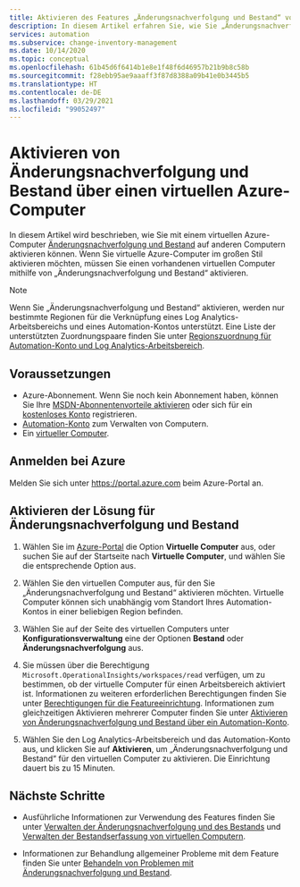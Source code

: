 ```yaml
---
title: Aktivieren des Features „Änderungsnachverfolgung und Bestand“ von Azure Automation über einen virtuellen Azure-Computer
description: In diesem Artikel erfahren Sie, wie Sie „Änderungsnachverfolgung und Bestand“ über einen virtuellen Azure-Computer aktivieren.
services: automation
ms.subservice: change-inventory-management
ms.date: 10/14/2020
ms.topic: conceptual
ms.openlocfilehash: 61b45d6f6414b1e8e1f48f6d46957b21b9b8c58b
ms.sourcegitcommit: f28ebb95ae9aaaff3f87d8388a09b41e0b3445b5
ms.translationtype: HT
ms.contentlocale: de-DE
ms.lasthandoff: 03/29/2021
ms.locfileid: "99052497"
---
```

# <a name="enable-change-tracking-and-inventory-from-an-azure-vm"></a>Aktivieren von Änderungsnachverfolgung und Bestand über einen virtuellen Azure-Computer

In diesem Artikel wird beschrieben, wie Sie mit einem virtuellen Azure-Computer [Änderungsnachverfolgung und Bestand](overview.md) auf anderen Computern aktivieren können. Wenn Sie virtuelle Azure-Computer im großen Stil aktivieren möchten, müssen Sie einen vorhandenen virtuellen Computer mithilfe von „Änderungsnachverfolgung und Bestand“ aktivieren.

> [!NOTE]
> Wenn Sie „Änderungsnachverfolgung und Bestand“ aktivieren, werden nur bestimmte Regionen für die Verknüpfung eines Log Analytics-Arbeitsbereichs und eines Automation-Kontos unterstützt. Eine Liste der unterstützten Zuordnungspaare finden Sie unter [Regionszuordnung für Automation-Konto und Log Analytics-Arbeitsbereich](../how-to/region-mappings.md).

## <a name="prerequisites"></a>Voraussetzungen

* Azure-Abonnement. Wenn Sie noch kein Abonnement haben, können Sie Ihre [MSDN-Abonnentenvorteile aktivieren](https://azure.microsoft.com/pricing/member-offers/msdn-benefits-details/) oder sich für ein [kostenloses Konto](https://azure.microsoft.com/free/?WT.mc_id=A261C142F) registrieren.
* [Automation-Konto](../automation-security-overview.md) zum Verwalten von Computern.
* Ein [virtueller Computer](../../virtual-machines/windows/quick-create-portal.md).

## <a name="sign-in-to-azure"></a>Anmelden bei Azure

Melden Sie sich unter https://portal.azure.com beim Azure-Portal an.

## <a name="enable-change-tracking-and-inventory"></a>Aktivieren der Lösung für Änderungsnachverfolgung und Bestand

1. Wählen Sie im [Azure-Portal](https://portal.azure.com) die Option **Virtuelle Computer** aus, oder suchen Sie auf der Startseite nach **Virtuelle Computer**, und wählen Sie die entsprechende Option aus.

2. Wählen Sie den virtuellen Computer aus, für den Sie „Änderungsnachverfolgung und Bestand“ aktivieren möchten. Virtuelle Computer können sich unabhängig vom Standort Ihres Automation-Kontos in einer beliebigen Region befinden.

3. Wählen Sie auf der Seite des virtuellen Computers unter **Konfigurationsverwaltung** eine der Optionen **Bestand** oder **Änderungsnachverfolgung** aus.

4. Sie müssen über die Berechtigung `Microsoft.OperationalInsights/workspaces/read` verfügen, um zu bestimmen, ob der virtuelle Computer für einen Arbeitsbereich aktiviert ist. Informationen zu weiteren erforderlichen Berechtigungen finden Sie unter [Berechtigungen für die Featureeinrichtung](../automation-role-based-access-control.md#feature-setup-permissions). Informationen zum gleichzeitigen Aktivieren mehrerer Computer finden Sie unter [Aktivieren von Änderungsnachverfolgung und Bestand über ein Automation-Konto](enable-from-automation-account.md).

5. Wählen Sie den Log Analytics-Arbeitsbereich und das Automation-Konto aus, und klicken Sie auf **Aktivieren**, um „Änderungsnachverfolgung und Bestand“ für den virtuellen Computer zu aktivieren. Die Einrichtung dauert bis zu 15 Minuten.

## <a name="next-steps"></a>Nächste Schritte

* Ausführliche Informationen zur Verwendung des Features finden Sie unter [Verwalten der Änderungsnachverfolgung und des Bestands](manage-change-tracking.md) und [Verwalten der Bestandserfassung von virtuellen Computern](manage-inventory-vms.md).

* Informationen zur Behandlung allgemeiner Probleme mit dem Feature finden Sie unter [Behandeln von Problemen mit Änderungsnachverfolgung und Bestand](../troubleshoot/change-tracking.md).